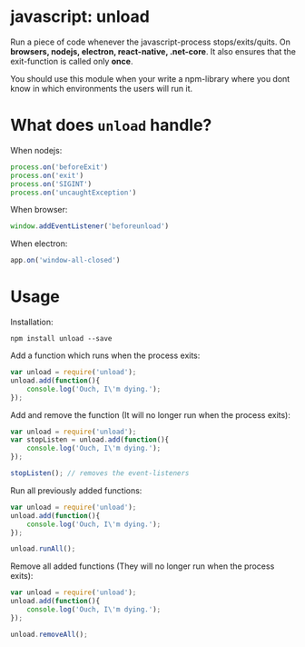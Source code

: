 # javascript: unload

Run a piece of code whenever the javascript-process stops/exits/quits. On **browsers, nodejs, electron, react-native, .net-core**. It also ensures that the exit-function is called only **once**.

You should use this module when your write a npm-library where you dont know in which environments the users will run it.

# What does `unload` handle?

When nodejs:
```js
process.on('beforeExit')
process.on('exit')
process.on('SIGINT')
process.on('uncaughtException')
```

When browser:
```js
window.addEventListener('beforeunload')
```

When electron:
```js
app.on('window-all-closed')
```



# Usage

Installation:

`npm install unload --save`

Add a function which runs when the process exits:

```javascript
var unload = require('unload');
unload.add(function(){
    console.log('Ouch, I\'m dying.');
});
```

Add and remove the function (It will no longer run when the process exits):

```javascript
var unload = require('unload');
var stopListen = unload.add(function(){
    console.log('Ouch, I\'m dying.');
});

stopListen(); // removes the event-listeners
```

Run all previously added functions:

```javascript
var unload = require('unload');
unload.add(function(){
    console.log('Ouch, I\'m dying.');
});

unload.runAll();
```

Remove all added functions (They will no longer run when the process exits):
```javascript
var unload = require('unload');
unload.add(function(){
    console.log('Ouch, I\'m dying.');
});

unload.removeAll();
```
